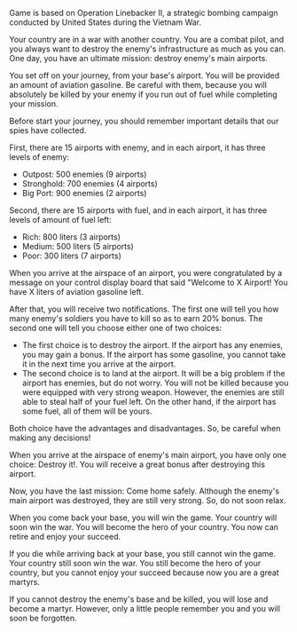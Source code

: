 Game is based on Operation Linebacker II, a strategic bombing campaign conducted by United States during the Vietnam War.

Your country are in a war with another country. You are a combat pilot, and you always want to destroy the enemy's infrastructure as much as you can. One day, you have an ultimate mission: destroy enemy's main airports.

You set off on your journey, from your base's airport. You will be provided an amount of aviation gasoline. Be careful with them, because you will absolutely be killed by your enemy if you run out of fuel while completing your mission.

Before start your journey, you should remember important details that our spies have collected.

First, there are 15 airports with enemy, and in each airport, it has three levels of enemy:
- Outpost: 500 enemies (9 airports)
- Stronghold: 700 enemies (4 airports)
- Big Port: 900 enemies (2 airports)

Second, there are 15 airports with fuel, and in each airport, it has three levels of amount of fuel left:
- Rich: 800 liters (3 airports)
- Medium: 500 liters (5 airports)
- Poor: 300 liters (7 airports)

When you arrive at the airspace of an airport, you were congratulated by a message on your control display board that said "Welcome to X Airport! You have X liters of aviation gasoline left.

After that, you will receive two notifications. The first one will tell you how many enemy's soldiers you have to kill so as to earn 20% bonus. The second one will tell
you choose either one of two choices:
- The first choice is to destroy the airport. If the airport has any enemies, you may gain a bonus. If the airport has some gasoline, you cannot take it in the next time you arrive at the airport.
- The second choice is to land at the airport. It will be a big problem if the airport has enemies, but do not worry. You will not be killed because you were equipped with very strong weapon. However, the enemies are still able to steal half of your fuel left. On the other hand, if the airport has some fuel, all of them will be yours.

Both choice have the advantages and disadvantages. So, be careful when making any decisions!

When you arrive at the airspace of enemy's main airport, you have only one choice: Destroy it!. You will receive a great bonus after destroying this airport. 

Now, you have the last mission: Come home safely. Although the enemy's main airport was destroyed, they are still very strong. So, do not soon relax.

When you come back your base, you will win the game. Your country will soon win the war. You will become the hero of your country. You now can retire and enjoy your succeed.

If you die while arriving back at your base, you still cannot win the game. Your country still soon win the war. You still become the hero of your country, but you cannot enjoy your succeed because now you are a great martyrs.

If you cannot destroy the enemy's base and be killed, you will lose and become a martyr. However, only a little people remember you and you will soon be forgotten.